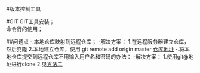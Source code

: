 #版本控制工具


#GIT
GIT工具安装；  
命令行的使用； 

##问题点
-.本地仓库映射到远程仓库；
    -解决方案：
    1.在远程服务器建立仓库，然后克隆
    2.本地建立仓库，使用 git remote add origin master [仓库地址](https://github.com/dqrjmz/reactLearn.git)
-.将本地仓库提交到远程仓库不用输入用户名和密码的办法：
    -解决方案：
    1.使用git@地址进行clone
    2.见[方法二](http://www.cnblogs.com/ballwql/p/3462104.html)





